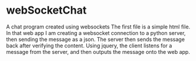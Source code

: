 # webSocketChat
A chat program created using websockets
The first file is a simple html file. In that web app I am creating a websocket connection to a python server, then sending the message as a json. 
The server then sends the message back after verifying the content. Using jquery, the client listens for a message from the server, and then outputs the
message onto the web app.
